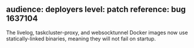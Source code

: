 audience: deployers
level: patch
reference: bug 1637104
---
The livelog, taskcluster-proxy, and websocktunnel Docker images now use statically-linked binaries, meaning they will not fail on startup.
